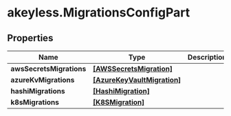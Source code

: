# akeyless.MigrationsConfigPart

## Properties

Name | Type | Description | Notes
------------ | ------------- | ------------- | -------------
**awsSecretsMigrations** | [**[AWSSecretsMigration]**](AWSSecretsMigration.md) |  | [optional] 
**azureKvMigrations** | [**[AzureKeyVaultMigration]**](AzureKeyVaultMigration.md) |  | [optional] 
**hashiMigrations** | [**[HashiMigration]**](HashiMigration.md) |  | [optional] 
**k8sMigrations** | [**[K8SMigration]**](K8SMigration.md) |  | [optional] 


